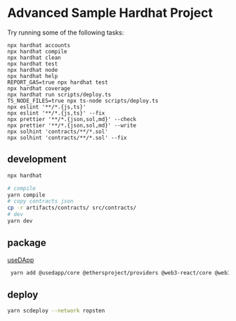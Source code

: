 # Advanced Sample Hardhat Project

Try running some of the following tasks:

```shell
npx hardhat accounts
npx hardhat compile
npx hardhat clean
npx hardhat test
npx hardhat node
npx hardhat help
REPORT_GAS=true npx hardhat test
npx hardhat coverage
npx hardhat run scripts/deploy.ts
TS_NODE_FILES=true npx ts-node scripts/deploy.ts
npx eslint '**/*.{js,ts}'
npx eslint '**/*.{js,ts}' --fix
npx prettier '**/*.{json,sol,md}' --check
npx prettier '**/*.{json,sol,md}' --write
npx solhint 'contracts/**/*.sol'
npx solhint 'contracts/**/*.sol' --fix
```

## development

```bash
npx hardhat
```

```bash
# compile
yarn compile
# copy contracts json
cp -r artifacts/contracts/ src/contracts/
# dev
yarn dev
```

## package

[useDApp](https://usedapp.io/#about)

```bash
 yarn add @usedapp/core @ethersproject/providers @web3-react/core @web3-react/injected-connector @web3-react/walletconnect-connector ethers web3
```

## deploy

```bash
yarn scdeploy --network ropsten
```
